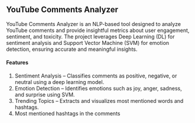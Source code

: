## YouTube Comments Analyzer
YouTube Comments Analyzer is an NLP-based tool designed to analyze YouTube comments and provide insightful metrics about user engagement, sentiment, and toxicity. The project leverages Deep Learning (DL) for sentiment analysis and Support Vector Machine (SVM) for emotion detection, ensuring accurate and meaningful insights.

#### Features
1) Sentiment Analysis – Classifies comments as positive, negative, or neutral using a deep learning model.
2) Emotion Detection – Identifies emotions such as joy, anger, sadness, and surprise using SVM.
3) Trending Topics – Extracts and visualizes most mentioned words and hashtags.
4) Most mentioned hashtags in the comments

